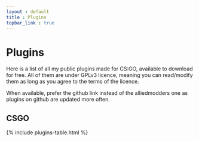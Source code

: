 ```yaml
---
layout : default
title : Plugins
topbar_link : true
---
```


# Plugins

Here is a list of all my public plugins made for CS:GO, available to download for free. All of them are under GPLv3 licence, meaning you can read/modify them as long as you agree to the terms of the licence.

When available, prefer the github link instead of the alliedmodders one as plugins on github are updated more often.

## CSGO

{% include plugins-table.html %}
